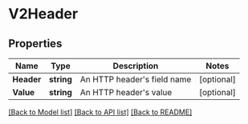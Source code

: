 # V2Header

## Properties

Name | Type | Description | Notes
------------ | ------------- | ------------- | -------------
**Header** | **string** | An HTTP header&#39;s field name | [optional] 
**Value** | **string** | An HTTP header&#39;s value | [optional] 

[[Back to Model list]](../README.md#documentation-for-models) [[Back to API list]](../README.md#documentation-for-api-endpoints) [[Back to README]](../README.md)


